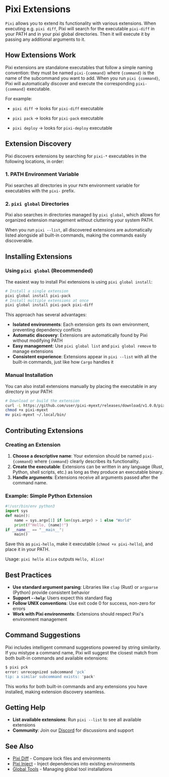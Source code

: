 # Pixi Extensions

`Pixi` allows you to extend its functionality with various extensions. When executing e.g. `pixi diff`, Pixi will search for the executable `pixi-diff` in your PATH and in your pixi global directories. Then it will execute it by passing any additional arguments to it.

## How Extensions Work

Pixi extensions are standalone executables that follow a simple naming convention: they must be named `pixi-{command}` where `{command}` is the name of the subcommand you want to add. When you run `pixi {command}`, Pixi will automatically discover and execute the corresponding `pixi-{command}` executable.

For example:

- `pixi diff` → looks for `pixi-diff` executable

- `pixi pack` → looks for `pixi-pack` executable

- `pixi deploy` → looks for `pixi-deploy` executable

## Extension Discovery

Pixi discovers extensions by searching for `pixi-*` executables in the following locations, in order:

### 1. PATH Environment Variable

Pixi searches all directories in your `PATH` environment variable for executables with the `pixi-` prefix.

### 2. `pixi global` Directories

Pixi also searches in directories managed by `pixi global`, which allows for organized extension management without cluttering your system PATH.

When you run `pixi --list`, all discovered extensions are automatically listed alongside all built-in commands, making the commands easily discoverable.

## Installing Extensions

### Using `pixi global` (Recommended)

The easiest way to install Pixi extensions is using `pixi global install`:

```bash
# Install a single extension
pixi global install pixi-pack
# Install multiple extensions at once
pixi global install pixi-pack pixi-diff

```

This approach has several advantages:

- **Isolated environments**: Each extension gets its own environment, preventing dependency conflicts
- **Automatic discovery**: Extensions are automatically found by Pixi without modifying PATH
- **Easy management**: Use `pixi global list` and `pixi global remove` to manage extensions
- **Consistent experience**: Extensions appear in `pixi --list` with all the built-in commands, just like how `Cargo` handles it

### Manual Installation

You can also install extensions manually by placing the executable in any directory in your PATH:

```bash
# Download or build the extension
curl -L https://github.com/user/pixi-myext/releases/download/v1.0.0/pixi-myext -o pixi-myext
chmod +x pixi-myext
mv pixi-myext ~/.local/bin/

```

## Contributing Extensions

### Creating an Extension

1. **Choose a descriptive name**: Your extension should be named `pixi-{command}` where `{command}` clearly describes its functionality.
1. **Create the executable**: Extensions can be written in any language (Rust, Python, shell scripts, etc.) as long as they produce an executable binary.
1. **Handle arguments**: Extensions receive all arguments passed after the command name.

### Example: Simple Python Extension

```python
#!/usr/bin/env python3
import sys
def main():
    name = sys.argv[1] if len(sys.argv) > 1 else "World"
    print(f"Hello, {name}!")
if __name__ == "__main__":
    main()

```

Save this as `pixi-hello`, make it executable (`chmod +x pixi-hello`), and place it in your PATH.

Usage: `pixi hello Alice` outputs `Hello, Alice!`

## Best Practices

- **Use standard argument parsing**: Libraries like `clap` (Rust) or `argparse` (Python) provide consistent behavior
- **Support `--help`**: Users expect this standard flag
- **Follow UNIX conventions**: Use exit code 0 for success, non-zero for errors
- **Work with Pixi environments**: Extensions should respect Pixi's environment management

## Command Suggestions

Pixi includes intelligent command suggestions powered by string similarity. If you mistype a command name, Pixi will suggest the closest match from both built-in commands and available extensions:

```bash
$ pixi pck
error: unrecognized subcommand 'pck`
tip: a similar subcommand exists: 'pack'

```

This works for both built-in commands and any extensions you have installed, making extension discovery seamless.

## Getting Help

- **List available extensions**: Run `pixi --list` to see all available extensions
- **Community**: Join our [Discord](https://discord.gg/kKV8ZxyzY4) for discussions and support

## See Also

- [Pixi Diff](../pixi_diff/) - Compare lock files and environments
- [Pixi Inject](../pixi_inject/) - Inject dependencies into existing environments
- [Global Tools](../../../global_tools/introduction/) - Managing global tool installations
